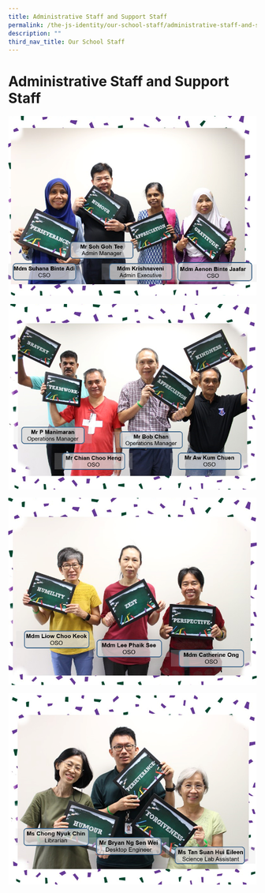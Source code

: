 ```yaml
---
title: Administrative Staff and Support Staff
permalink: /the-js-identity/our-school-staff/administrative-staff-and-support-staff/
description: ""
third_nav_title: Our School Staff
---
```

# **Administrative Staff and Support Staff**

![](/images/Admin4.png)

![](/images/Admin1.png)

![](/images/Admin2.png)

![](/images/Admin3.png)